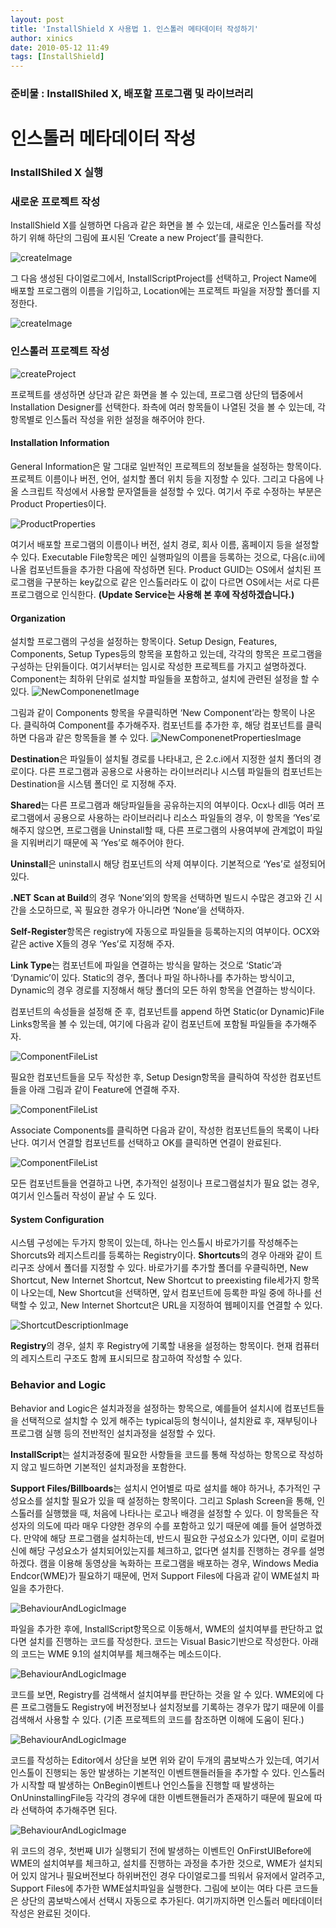 ```yaml
---
layout: post
title: 'InstallShield X 사용법 1. 인스톨러 메타데이터 작성하기'
author: xinics
date: 2010-05-12 11:49
tags: [InstallShield]
---
```


### 준비물 : InstallShiled X, 배포할 프로그램 및 라이브러리
 
# 인스톨러 메타데이터 작성

### InstallShiled X 실행

###  새로운 프로젝트 작성
InstallShield X를 실행하면 다음과 같은 화면을 볼 수 있는데, 새로운 인스톨러를 작성하기 위해 하단의 그림에 표시된 ‘Create a new Project’를 클릭한다.

![createImage](/files/2010/05/12/Part-1/image1.png)

그 다음 생성된 다이얼로그에서, InstallScriptProject를 선택하고, Project Name에 배포할 프로그램의 이름을 기입하고, Location에는 프로젝트 파일을 저장할 폴더를 지정한다.

![createImage](/files/2010/05/12/Part-1/image2.png)

 

### 인스톨러 프로젝트 작성
 
![createProject](/files/2010/05/12/Part-1/image3.png)

프로젝트를 생성하면 상단과 같은 화면을 볼 수 있는데, 프로그램 상단의 탭중에서 Installation Designer를 선택한다. 좌측에 여러 항목들이 나열된 것을 볼 수 있는데, 각 항목별로 인스톨러 작성을 위한 설정을 해주어야 한다.
 
#### Installation Information

General Information은 말 그대로 일반적인 프로젝트의 정보들을 설정하는 항목이다. 프로젝트 이름이나 버전, 언어, 설치할 폴더 위치 등을 지정할 수 있다. 그리고 다음에 나올 스크립트 작성에서 사용할 문자열들을 설정할 수 있다. 여기서 주로 수정하는 부분은 Product Properties이다.

![ProductProperties](/files/2010/05/12/Part-1/image4.png)

여기서 배포할 프로그램의 이름이나 버전, 설치 경로, 회사 이름, 홈페이지 등을 설정할 수 있다. Executable File항목은 메인 실행파일의 이름을 등록하는 것으로, 다음(c.ii)에 나올 컴포넌트들을 추가한 다음에 작성하면 된다. Product GUID는 OS에서 설치된 프로그램을 구분하는 key값으로 같은 인스톨러라도 이 값이 다르면 OS에서는 서로 다른 프로그램으로 인식한다.
**(Update Service는 사용해 본 후에 작성하겠습니다.)**
 
#### Organization

설치할 프로그램의 구성을 설정하는 항목이다. Setup Design, Features, Components, Setup Types등의 항목을 포함하고 있는데, 각각의 항목은 프로그램을 구성하는 단위들이다. 여기서부터는 임시로 작성한 프로젝트를 가지고 설명하겠다. Component는 최하위 단위로 설치할 파일들을 포함하고, 설치에 관련된 설정을 할 수 있다.
![NewComponenetImage](/files/2010/05/12/Part-1/image5.png)

그림과 같이 Components 항목을 우클릭하면 ‘New Component’라는 항목이 나온다. 클릭하여 Component를 추가해주자. 컴포넌트를 추가한 후, 해당 컴포넌트를 클릭하면 다음과 같은 항목들을 볼 수 있다.
![NewComponenetPropertiesImage](/files/2010/05/12/Part-1/image6.png)



**Destination**은 파일들이 설치될 경로를 나타내고, <TARGETDIR>은 2.c.i에서 지정한 설치 폴더의 경로이다. 다른 프로그램과 공용으로 사용하는 라이브러리나 시스템 파일들의 컴포넌트는 Destination을 시스템 폴더인 <WINSYSDIR>로 지정해 주자.

**Shared**는 다른 프로그램과 해당파일들을 공유하는지의 여부이다. Ocx나 dll등 여러 프로그램에서 공용으로 사용하는 라이브러리나 리소스 파일들의 경우, 이 항목을 ‘Yes’로 해주지 않으면, 프로그램을 Uninstall할 때, 다른 프로그램의 사용여부에 관계없이 파일을 지워버리기 때문에 꼭 ‘Yes’로 해주어야 한다.

**Uninstall**은 uninstall시 해당 컴포넌트의 삭제 여부이다. 기본적으로 ‘Yes’로 설정되어 있다.

**.NET Scan at Build**의 경우 ‘None’외의 항목을 선택하면 빌드시 수많은 경고와 긴 시간을 소모하므로, 꼭 필요한 경우가 아니라면 ‘None’을 선택하자.

**Self-Register**항목은 registry에 자동으로 파일들을 등록하는지의 여부이다. OCX와 같은 active X들의 경우 ‘Yes’로 지정해 주자.

**Link Type**는 컴포넌트에 파일을 연결하는 방식을 말하는 것으로 ‘Static’과 ‘Dynamic’이 있다. Static의 경우, 폴더나 파일 하나하나를 추가하는 방식이고, Dynamic의 경우 경로를 지정해서 해당 폴더의 모든 하위 항목을 연결하는 방식이다.
 
컴포넌트의 속성들을 설정해 준 후, 컴포넌트를 append 하면 Static(or Dynamic)File Links항목을 볼 수 있는데, 여기에 다음과 같이 컴포넌트에 포함될 파일들을 추가해주자.
 
![ComponentFileList](/files/2010/05/12/Part-1/image7.png)
 

필요한 컴포넌트들을 모두 작성한 후, Setup Design항목을 클릭하여 작성한 컴포넌트들을 아래 그림과 같이 Feature에 연결해 주자.

![ComponentFileList](/files/2010/05/12/Part-1/image8.png)
 
 
Associate Components를 클릭하면 다음과 같이, 작성한 컴포넌트들의 목록이 나타난다. 여기서 연결할 컴포넌트를 선택하고 OK를 클릭하면 연결이 완료된다.
 
![ComponentFileList](/files/2010/05/12/Part-1/image9.png)
 

모든 컴포넌트들을 연결하고 나면, 추가적인 설정이나 프로그램설치가 필요 없는 경우, 여기서 인스톨러 작성이 끝날 수 도 있다.

#### System Configuration

시스템 구성에는 두가지 항목이 있는데, 하나는 인스톨시 바로가기를 작성해주는 Shorcuts와 레지스트리를 등록하는 Registry이다.
**Shortcuts**의 경우 아래와 같이 트리구조 상에서 폴더를 지정할 수 있다. 바로가기를 추가할 폴더를 우클릭하면, New Shortcut, New Internet Shortcut, New Shortcut to preexisting file세가지 항목이 나오는데, New Shortcut을 선택하면, 앞서 컴포넌트에 등록한 파일 중에 하나를 선택할 수 있고, New Internet Shortcut은 URL을 지정하여 웹페이지를 연결할 수 있다.
 
![ShortcutDescriptionImage](/files/2010/05/12/Part-1/image10.png)

**Registry**의 경우, 설치 후 Registry에 기록할 내용을 설정하는 항목이다. 현재 컴퓨터의 레지스트리 구조도 함께 표시되므로 참고하여 작성할 수 있다.
 
### Behavior and Logic

Behavior and Logic은 설치과정을 설정하는 항목으로, 예를들어 설치시에 컴포넌트들을 선택적으로 설치할 수 있게 해주는 typical등의 형식이나, 설치완료 후, 재부팅이나 프로그램 실행 등의 전반적인 설치과정을 설정할 수 있다.

**InstallScript**는 설치과정중에 필요한 사항들을 코드를 통해 작성하는 항목으로 작성하지 않고 빌드하면 기본적인 설치과정을 포함한다.

**Support Files/Billboards**는 설치시 언어별로 따로 설치를 해야 하거나, 추가적인 구성요소를 설치할 필요가 있을 때 설정하는 항목이다. 그리고 Splash Screen을 통해, 인스톨러를 실행했을 때, 처음에 나타나는 로고나 배경을 설정할 수 있다.
이 항목들은 작성자의 의도에 따라 매우 다양한 경우의 수를 포함하고 있기 때문에 예를 들어 설명하겠다. 만약에 해당 프로그램을 설치하는데, 반드시 필요한 구성요소가 있다면, 이미 로컬머신에 해당 구성요소가 설치되어있는지를 체크하고, 없다면 설치를 진행하는 경우를 설명하겠다. 캠을 이용해 동영상을 녹화하는 프로그램을 배포하는 경우, Windows Media Endcor(WME)가 필요하기 때문에, 먼저 Support Files에 다음과 같이 WME설치 파일을 추가한다.

![BehaviourAndLogicImage](/files/2010/05/12/Part-1/image11.png)

파일을 추가한 후에, InstallScript항목으로 이동해서, WME의 설치여부를 판단하고 없다면 설치를 진행하는 코드를 작성한다. 코드는 Visual Basic기반으로 작성한다.
아래의 코드는 WME 9.1의 설치여부를 체크해주는 메소드이다.

![BehaviourAndLogicImage](/files/2010/05/12/Part-1/image12.png)

코드를 보면, Registry를 검색해서 설치여부를 판단하는 것을 알 수 있다. WME외에 다른 프로그램들도 Registry에 버전정보나 설치정보를 기록하는 경우가 많기 때문에 이를 검색해서 사용할 수 있다. (기존 프로젝트의 코드를 참조하면 이해에 도움이 된다.)

![BehaviourAndLogicImage](/files/2010/05/12/Part-1/image13.png)

코드를 작성하는 Editor에서 상단을 보면 위와 같이 두개의 콤보박스가 있는데, 여기서 인스톨이 진행되는 동안 발생하는 기본적인 이벤트핸들러들을 추가할 수 있다. 인스톨러가 시작할 때 발생하는 OnBegin이벤트나 언인스톨을 진행할 때 발생하는 OnUninstallingFile등 각각의 경우에 대한 이벤트핸들러가 존재하기 때문에 필요에 따라 선택하여 추가해주면 된다. 

![BehaviourAndLogicImage](/files/2010/05/12/Part-1/image14.png)

위 코드의 경우, 첫번째 UI가 실행되기 전에 발생하는 이벤트인 OnFirstUIBefore에 WME의 설치여부를 체크하고, 설치를 진행하는 과정을 추가한 것으로, WME가 설치되어 있지 않거나 필요버전보다 하위버전인 경우 다이얼로그를 띄워서 유저에서 알려주고, Support Files에 추가한 WME설치파일을 실행한다. 그림에 보이는 여타 다른 코드들은 상단의 콤보박스에서 선택시 자동으로 추가된다.
여기까지하면 인스톨러 메타데이터 작성은 완료된 것이다.